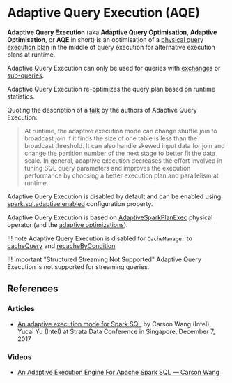 # Adaptive Query Execution (AQE)

**Adaptive Query Execution** (aka **Adaptive Query Optimisation**, **Adaptive Optimisation**, or **AQE** in short) is an optimisation of a [physical query execution plan](../physical-operators/SparkPlan.md) in the middle of query execution for alternative execution plans at runtime.

Adaptive Query Execution can only be used for queries with [exchanges](../physical-operators/Exchange.md) or [sub-queries](../expressions/SubqueryExpression.md).

Adaptive Query Execution re-optimizes the query plan based on runtime statistics.

Quoting the description of a [talk](#references) by the authors of Adaptive Query Execution:

> At runtime, the adaptive execution mode can change shuffle join to broadcast join if it finds the size of one table is less than the broadcast threshold. It can also handle skewed input data for join and change the partition number of the next stage to better fit the data scale. In general, adaptive execution decreases the effort involved in tuning SQL query parameters and improves the execution performance by choosing a better execution plan and parallelism at runtime.

Adaptive Query Execution is disabled by default and can be enabled using [spark.sql.adaptive.enabled](../configuration-properties.md#spark.sql.adaptive.enabled) configuration property.

Adaptive Query Execution is based on [AdaptiveSparkPlanExec](../physical-operators/AdaptiveSparkPlanExec.md) physical operator (and the [adaptive optimizations](../physical-operators/AdaptiveSparkPlanExec.md#queryStageOptimizerRules)).

!!! note
    Adaptive Query Execution is disabled for `CacheManager` to [cacheQuery](../CacheManager.md#cacheQuery) and [recacheByCondition](../CacheManager.md#recacheByCondition)

!!! important "Structured Streaming Not Supported"
    Adaptive Query Execution is not supported for streaming queries.

## References

### Articles

* [An adaptive execution mode for Spark SQL](https://conferences.oreilly.com/strata/strata-sg/public/schedule/detail/62938) by Carson Wang (Intel), Yucai Yu (Intel) at Strata Data Conference in Singapore, December 7, 2017

### Videos

* [An Adaptive Execution Engine For Apache Spark SQL &mdash; Carson Wang](https://youtu.be/FZgojLWdjaw)

